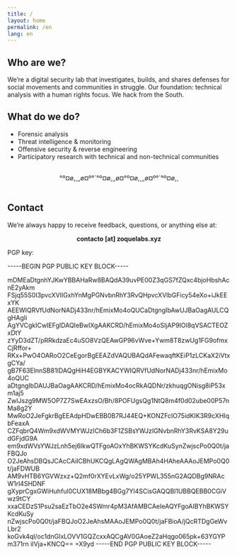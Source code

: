 ```yaml
---
title: /
layout: home
permalink: /en
lang: en
---
```


## Who are we?

We’re a digital security lab that investigates, builds, and shares defenses for social movements and communities in struggle. Our foundation: technical analysis with a human rights focus. We hack from the South.

## What do we do?

 - Forensic analysis
 - Threat intelligence & monitoring
 - Offensive security & reverse engineering
 - Participatory research with technical and non-technical communities


<br>
  
<div align="center">°º¤ø,¸¸,ø¤º°`°º¤ø,¸,ø¤°º¤ø,¸¸,ø¤º°`°º¤ø,¸</div>

<br>

## Contact

We’re always happy to receive feedback, questions, or anything else at:  

<div align="center"><strong>contacto [at] zoquelabs.xyz</strong></div>  

PGP key:  

-----BEGIN PGP PUBLIC KEY BLOCK-----

mDMEaDtgnhYJKwYBBAHaRw8BAQdA39uvPE00Z3qGS7fZQxc4bjoHbshAcnE2yAkm
FSjq55S0I3pvcXVlIGxhYnMgPGNvbnRhY3RvQHpvcXVlbGFicy54eXo+iJkEExYK
AEEWIQRVfUdNorNADj433nr/hEmixMo4oQUCaDtgngIbAwUJBaOagAULCQgHAgIi
AgYVCgkICwIEFgIDAQIeBwIXgAAKCRD/hEmixMo4oSIjAP9IOl8qVSACTEOZxDtY
zYyD3dZT/pRRkdzaEc4uSO8VzQEAwGP96vWve+Ywm8T8zwUg1FG9ofmxCjRffor+
RKx+PwO4OARoO2CeEgorBgEEAZdVAQUBAQdAFewaqftKEiP1zLCKaX2iVtxgCYa/
gB7F63ElnnSB81IDAQgHiH4EGBYKACYWIQRVfUdNorNADj433nr/hEmixMo4oQUC
aDtgngIbDAUJBaOagAAKCRD/hEmixMo4ocRkAQDNr/zkhuqgONisg8iP53xm1aj5
ZwIJszg9MW5OP7Z7SwEAxzsO/Bh/8POFUgsQg1NtQ8m4f0d02ube00P57nMa8g2Y
MwRoO2JeFgkrBgEEAdpHDwEBB0B7RJ44EQ+KONZFcIO75idKIK3R9cXHIqbFeaxA
CZFqbrQ4Wm9xdWVMYWJzICh6b3F1ZSBsYWJzIGNvbnRhY3RvKSA8Y29udGFjdG9A
em9xdWVsYWJzLnh5ej6IkwQTFgoAOxYhBKWSYKcdKuSynZwjscPo0Q0t/jaFBQJo
O2JeAhsDBQsJCAcCAiICBhUKCQgLAgQWAgMBAh4HAheAAAoJEMPo0Q0t/jaFDWUB
AM9vHTB6YGVWzxz+Q2mf0rXYEvLxWg/o25YPWL355nG2AQDBg9NRAcW1rl4SHDNF
gXyprCgxGWiHuhful0CUX18MBbg4BGg7Yl4SCisGAQQBl1UBBQEBB0CGiVwz9tCY
xxaCEDzS1Psu2saEzTbO2e4SWmr4pM3AfAMBCAeIeAQYFgoAIBYhBKWSYKcdKuSy
nZwjscPo0Q0t/jaFBQJoO2JeAhsMAAoJEMPo0Q0t/jaFBioA/jQcRTDgGeWvLbr2
koGvk4ql/oc1dnGIxLOVV1GQZcxxAQCgAV0GAoeZ2aHqgo065pk+63YGYPm371rn
iIVja+KNCQ==
=X9yd
-----END PGP PUBLIC KEY BLOCK-----




